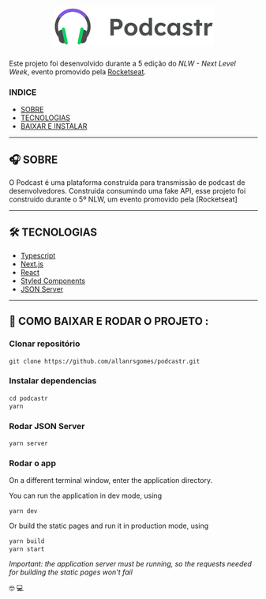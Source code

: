 <h1 align="center">
    <img src="./public/logo.svg"> 
</h1>

Este projeto foi desenvolvido durante a 5 edição do _NLW - Next Level Week_, evento promovido pela [Rocketseat](https://rocketseat.com.br).


### INDICE

- [SOBRE](#-SOBRE)
- [TECNOLOGIAS](#-TECNOLOGIAS)
- [BAIXAR E INSTALAR](#-COMO-BAIXAR-E-RODAR-O-PROJETO)

---

## 🎧 SOBRE

O Podcast é uma plataforma construída para transmissão de podcast de desenvolvedores. 
Construida consumindo uma fake API, esse projeto foi construido durante o 5º NLW, um evento promovido pela [Rocketseat]

---

## 🛠 TECNOLOGIAS

- [Typescript](https://www.typescriptlang.org/)
- [Next.js](https://nextjs.org/)
- [React](https://reactjs.org)
- [Styled Components](https://styled-components.com)
- [JSON Server](https://www.npmjs.com/package/json-server)

---

## 🚀 COMO BAIXAR E RODAR O PROJETO :

### Clonar repositório

```shell
git clone https://github.com/allanrsgomes/podcastr.git
```

### Instalar dependencias

```shell
cd podcastr
yarn
```

### Rodar JSON Server

```shell
yarn server
```

### Rodar o app

On a different terminal window, enter the application directory.

You can run the application in dev mode, using

```shell
yarn dev
```

Or build the static pages and run it in production mode, using

```shell
yarn build
yarn start
```

_Important: the application server must be running, so the requests needed for building the static pages won't fail_

🤓 💻
